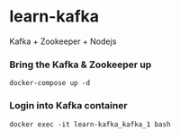 # learn-kafka
Kafka + Zookeeper + Nodejs


### Bring the Kafka & Zookeeper up
```
docker-compose up -d
```

### Login into Kafka container
```
docker exec -it learn-kafka_kafka_1 bash
```
